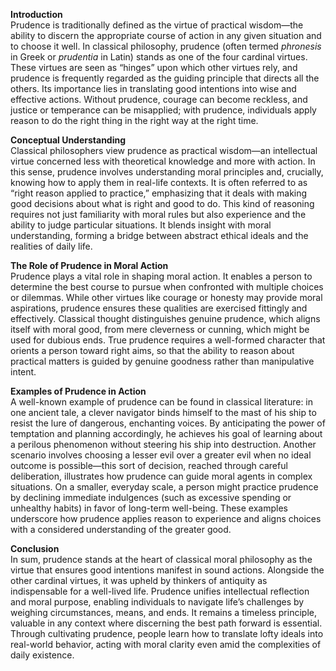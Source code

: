 **Introduction**  
Prudence is traditionally defined as the virtue of practical wisdom—the ability to discern the appropriate course of action in any given situation and to choose it well. In classical philosophy, prudence (often termed *phronesis* in Greek or *prudentia* in Latin) stands as one of the four cardinal virtues. These virtues are seen as “hinges” upon which other virtues rely, and prudence is frequently regarded as the guiding principle that directs all the others. Its importance lies in translating good intentions into wise and effective actions. Without prudence, courage can become reckless, and justice or temperance can be misapplied; with prudence, individuals apply reason to do the right thing in the right way at the right time.

**Conceptual Understanding**  
Classical philosophers view prudence as practical wisdom—an intellectual virtue concerned less with theoretical knowledge and more with action. In this sense, prudence involves understanding moral principles and, crucially, knowing how to apply them in real-life contexts. It is often referred to as “right reason applied to practice,” emphasizing that it deals with making good decisions about what is right and good to do. This kind of reasoning requires not just familiarity with moral rules but also experience and the ability to judge particular situations. It blends insight with moral understanding, forming a bridge between abstract ethical ideals and the realities of daily life.

**The Role of Prudence in Moral Action**  
Prudence plays a vital role in shaping moral action. It enables a person to determine the best course to pursue when confronted with multiple choices or dilemmas. While other virtues like courage or honesty may provide moral aspirations, prudence ensures these qualities are exercised fittingly and effectively. Classical thought distinguishes genuine prudence, which aligns itself with moral good, from mere cleverness or cunning, which might be used for dubious ends. True prudence requires a well-formed character that orients a person toward right aims, so that the ability to reason about practical matters is guided by genuine goodness rather than manipulative intent.

**Examples of Prudence in Action**  
A well-known example of prudence can be found in classical literature: in one ancient tale, a clever navigator binds himself to the mast of his ship to resist the lure of dangerous, enchanting voices. By anticipating the power of temptation and planning accordingly, he achieves his goal of learning about a perilous phenomenon without steering his ship into destruction. Another scenario involves choosing a lesser evil over a greater evil when no ideal outcome is possible—this sort of decision, reached through careful deliberation, illustrates how prudence can guide moral agents in complex situations. On a smaller, everyday scale, a person might practice prudence by declining immediate indulgences (such as excessive spending or unhealthy habits) in favor of long-term well-being. These examples underscore how prudence applies reason to experience and aligns choices with a considered understanding of the greater good.

**Conclusion**  
In sum, prudence stands at the heart of classical moral philosophy as the virtue that ensures good intentions manifest in sound actions. Alongside the other cardinal virtues, it was upheld by thinkers of antiquity as indispensable for a well-lived life. Prudence unifies intellectual reflection and moral purpose, enabling individuals to navigate life’s challenges by weighing circumstances, means, and ends. It remains a timeless principle, valuable in any context where discerning the best path forward is essential. Through cultivating prudence, people learn how to translate lofty ideals into real-world behavior, acting with moral clarity even amid the complexities of daily existence.
